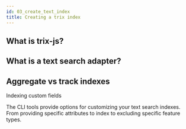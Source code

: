 ```yaml
---
id: 03_create_text_index
title: Creating a trix index
---
```


## What is trix-js?

## What is a text search adapter?

## Aggregate vs track indexes

Indexing custom fields

The CLI tools provide options for customizing your text search indexes. From providing specific attributes to index to excluding specific feature types.
